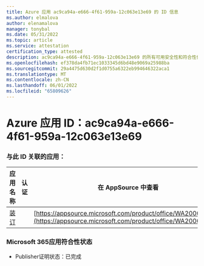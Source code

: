 ```yaml
---
title: Azure 应用 ac9ca94a-e666-4f61-959a-12c063e13e69 的 ID 信息
ms.author: elmalova
author: elenamalova
manager: tonybal
ms.date: 05/31/2022
ms.topic: article
ms.service: attestation
certification_type: attested
description: ac9ca94a-e666-4f61-959a-12c063e13e69 的所有可用安全性和符合性信息。
ms.openlocfilehash: ef378da4fb71ec1033345d6bd48e9069a25988ba
ms.sourcegitcommit: 29a4475d630d2f1d0755a6322eb994646322aca1
ms.translationtype: MT
ms.contentlocale: zh-CN
ms.lasthandoff: 06/01/2022
ms.locfileid: "65809626"
---
```

# <a name="azure-app-id-ac9ca94a-e666-4f61-959a-12c063e13e69"></a>Azure 应用 ID：ac9ca94a-e666-4f61-959a-12c063e13e69


### <a name="apps-associated-with-this-id"></a>与此 ID 关联的应用：
| **应用名称** | **认证** | **在 AppSource 中查看** |
|--------------|---------------|-----------------------|
| [装订](../forward/WA200003281.md) |  | [https://appsource.microsoft.com/product/office/WA200003281](https://appsource.microsoft.com/product/office/WA200003281) |

### <a name="microsoft-365-app-compliance-status"></a>Microsoft 365应用符合性状态
- Publisher证明状态：已完成
